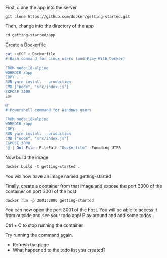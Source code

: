 First, clone the app into the server

```
git clone https://github.com/docker/getting-started.git
```

Then, change into the directory of the app

```
cd getting-started/app
```

Create a Dockerfile

```bash
cat <<EOF > Dockerfile
# Bash command for Linux users (and Play With Docker)
   
FROM node:18-alpine
WORKDIR /app
COPY . .
RUN yarn install --production
CMD ["node", "src/index.js"]
EXPOSE 3000
EOF
```

```powershell
@'
# Powershell command for Windows users
   
FROM node:18-alpine
WORKDIR /app
COPY . .
RUN yarn install --production
CMD ["node", "src/index.js"]
EXPOSE 3000
'@ | Out-File -FilePath "Dockerfile" -Encoding UTF8

```

Now build the image

```
docker build -t getting-started .
```

You will now have an image named getting-started

Finally, create a container from that image and expose the port 3000 of the container on port 3001 of the host
```
docker run -p 3001:3000 getting-started
```

You can now open the port 3001 of the host. You will be able to access it from outside and see your todo app!
Play around and add some todos

Ctrl + C to stop running the container

Try running the command again. 
* Refresh the page
* What happened to the todo list you created?